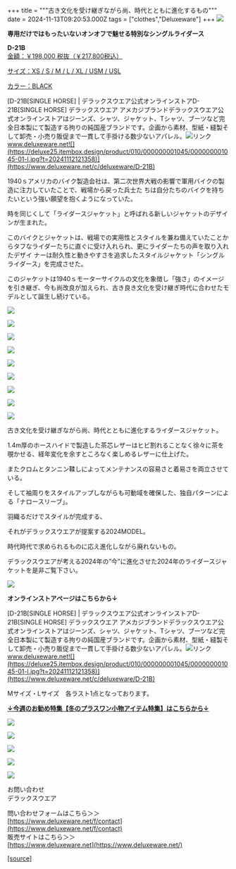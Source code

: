 +++
title = """古き文化を受け継ぎながら尚、時代とともに進化するもの"""
date = 2024-11-13T09:20:53.000Z
tags = ["clothes","Deluxeware"]
+++
[![](https://stat.ameba.jp/user_images/20241113/17/deluxeware/7b/d8/j/o0800120015509575144.jpg)](https://stat.ameba.jp/user_images/20241113/17/deluxeware/7b/d8/j/o0800120015509575144.jpg)

**専用だけではもったいないオンオフで魅せる特別なシングルライダース**

**D-21B**  
[金額：￥198,000 税抜（￥217,800税込）](https://www.deluxeware.net/c/deluxeware/D-21B)

[サイズ：XS / S / M / L / XL / USM / USL](https://www.deluxeware.net/c/deluxeware/D-21B)

[カラー：BLACK](https://www.deluxeware.net/c/deluxeware/D-21B)

[D-21B\[SINGLE HORSE\] | デラックスウエア公式オンラインストアD-21B\[SINGLE HORSE\] デラックスウエア アメカジブランドデラックスウエア公式オンラインストアはジーンズ、シャツ、ジャケット、Tシャツ、ブーツなど完全日本製にて製造する拘りの純国産ブランドです。企画から素材、型紙・縫製そして卸売・小売り販促まで一貫して手掛ける数少ないアパレル。![リンク](https://c.stat100.ameba.jp/ameblo/symbols/v3.20.0/svg/gray/editor_link.svg)www.deluxeware.net![](https://deluxe25.itembox.design/product/010/000000001045/000000001045-01-l.jpg?t=20241112121358)](https://www.deluxeware.net/c/deluxeware/D-21B)

1940ｓアメリカのバイク製造会社は、第二次世界大戦の影響で軍用バイクの製造に注力していたことで、戦場から戻った兵士た ちは自分たちのバイクを持ちたいという強い願望を抱くようになっていた。

時を同じくして「ライダースジャケット」と呼ばれる新しいジャケットのデザインが生まれた。

このバイクとジャケットは、戦場での実用性とスタイルを兼ね備えていたことからタフなライダーたちに直ぐに受け入れられ、更にライダーたちの声を取り入れたデザイ ナーは耐久性と動きやすさを追求したスタイルジャケット「シングルライダース」を完成させた。

このジャケットは1940ｓモーターサイクルの文化を象徴し「強さ」のイメージを引き継ぎ、今も尚改良が加えられ、古き良き文化を受け継ぎ時代に合わせたモデルとして誕生し続けている。

[![](https://stat.ameba.jp/user_images/20241113/17/deluxeware/00/87/j/o0800120015509579914.jpg)](https://stat.ameba.jp/user_images/20241113/17/deluxeware/00/87/j/o0800120015509579914.jpg)

[![](https://stat.ameba.jp/user_images/20241113/17/deluxeware/cc/7c/j/o0800120015509575148.jpg)](https://stat.ameba.jp/user_images/20241113/17/deluxeware/cc/7c/j/o0800120015509575148.jpg)

[![](https://stat.ameba.jp/user_images/20241113/17/deluxeware/5d/16/j/o0800120015509575149.jpg)](https://stat.ameba.jp/user_images/20241113/17/deluxeware/5d/16/j/o0800120015509575149.jpg)

[![](https://stat.ameba.jp/user_images/20241113/17/deluxeware/af/3f/j/o0800120015509575159.jpg)](https://stat.ameba.jp/user_images/20241113/17/deluxeware/af/3f/j/o0800120015509575159.jpg)

[![](https://stat.ameba.jp/user_images/20241113/17/deluxeware/15/66/j/o0800120015509575153.jpg)](https://stat.ameba.jp/user_images/20241113/17/deluxeware/15/66/j/o0800120015509575153.jpg)

[![](https://stat.ameba.jp/user_images/20241113/17/deluxeware/05/69/j/o0800120015509575157.jpg)](https://stat.ameba.jp/user_images/20241113/17/deluxeware/05/69/j/o0800120015509575157.jpg)

[![](https://stat.ameba.jp/user_images/20241113/17/deluxeware/54/c1/j/o0800120015509575162.jpg)](https://stat.ameba.jp/user_images/20241113/17/deluxeware/54/c1/j/o0800120015509575162.jpg)

[![](https://stat.ameba.jp/user_images/20241113/17/deluxeware/ff/59/j/o0800120015509575165.jpg)](https://stat.ameba.jp/user_images/20241113/17/deluxeware/ff/59/j/o0800120015509575165.jpg)

[![](https://stat.ameba.jp/user_images/20241106/09/deluxeware/b1/f4/j/o0800120015506741594.jpg)](https://stat.ameba.jp/user_images/20241106/09/deluxeware/b1/f4/j/o0800120015506741594.jpg)

古き文化を受け継ぎながら尚、時代とともに進化するライダースジャケット。

1.4m厚のホースハイドで製造した茶芯レザーはヒビ割れることなく徐々に茶を覗かせる、経年変化を余すところなく楽しめるレザーに仕上げた。

またクロムとタンニン鞣しによってメンテナンスの容易さと着易さを両立させている。

そして袖周りをスタイルアップしながらも可動域を確保した、独自パターンによる「ナロースリーブ」。

羽織るだけでスタイルが完成する、

それがデラックスウエアが提案する2024MODEL。

時代時代で求められるものに応え進化しながら廃れないもの。

デラックスウエアが考える2024年の”今”に進化させた2024年のライダースジャケットを是非ご覧下さい。

[![](https://stat.ameba.jp/user_images/20241106/16/deluxeware/4d/75/j/o0800080015506872624.jpg)](https://stat.ameba.jp/user_images/20241106/16/deluxeware/4d/75/j/o0800080015506872624.jpg)

**オンラインストアページはこちらから↓**

[D-21B\[SINGLE HORSE\] | デラックスウエア公式オンラインストアD-21B\[SINGLE HORSE\] デラックスウエア アメカジブランドデラックスウエア公式オンラインストアはジーンズ、シャツ、ジャケット、Tシャツ、ブーツなど完全日本製にて製造する拘りの純国産ブランドです。企画から素材、型紙・縫製そして卸売・小売り販促まで一貫して手掛ける数少ないアパレル。![リンク](https://c.stat100.ameba.jp/ameblo/symbols/v3.20.0/svg/gray/editor_link.svg)www.deluxeware.net![](https://deluxe25.itembox.design/product/010/000000001045/000000001045-01-l.jpg?t=20241112121358)](https://www.deluxeware.net/c/deluxeware/D-21B)

Mサイズ・Lサイズ　各ラスト1点となっております。

[**↓今週のお勧め特集【冬のプラスワン小物アイテム特集】はこちらから↓**](https://www.deluxeware.net/c/tokusyu2)

[![](https://stat.ameba.jp/user_images/20241113/16/deluxeware/9c/6b/j/o0800080015509560785.jpg?caw=800)](https://www.deluxeware.net/c/tokusyu2)

[![](https://stat.ameba.jp/user_images/20240614/12/deluxeware/fb/b4/j/o0800026015451324172.jpg?caw=800)](https://www.deluxeware.net/c/2024FWreserveall)

[![](https://stat.ameba.jp/user_images/20240315/15/deluxeware/04/7f/j/o0800026015413271803.jpg?caw=800)](https://www.instagram.com/deluxeware/?hl=ja)

[![](https://stat.ameba.jp/user_images/20220415/12/deluxeware/3b/ce/j/o0800026015103175481.jpg?caw=800)](https://www.deluxeware.net/f/headstore)

[![](https://stat.ameba.jp/user_images/20220415/12/deluxeware/d7/c6/j/o0800026015103175487.jpg?caw=800)](https://www.deluxeware.net/)

お問い合わせ  
デラックスウエア

問い合わせフォームはこちら＞＞  
[https://www.deluxeware.net/f/contact](https://www.deluxeware.net/f/contact)  
販売サイトはこちら＞＞  
[https://www.deluxeware.net](https://www.deluxeware.net/)

[[source]](https://ameblo.jp/deluxeware/entry-12874848692.html)
